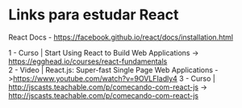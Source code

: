 # Links para estudar React

React Docs - https://facebook.github.io/react/docs/installation.html

1 - Curso | Start Using React to Build Web Applications -> https://egghead.io/courses/react-fundamentals <br>
2 - Video | React.js: Super-fast Single Page Web Applications - >https://www.youtube.com/watch?v=9OVLFIadly4
3 - Curso | http://jscasts.teachable.com/p/comecando-com-react-js -> http://jscasts.teachable.com/p/comecando-com-react-js
